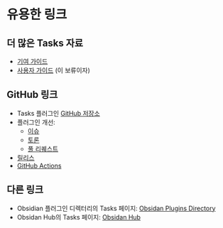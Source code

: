 # 유용한 링크

## 더 많은 Tasks 자료

- [기여 가이드](https://publish.obsidian.md/tasks-contributing/)
- [사용자 가이드](https://publish.obsidian.md/tasks/) (이 보류이자)

## GitHub 링크

- Tasks 플러그인 [GitHub 저장소](https://github.com/obsidian-tasks-group/obsidian-tasks)
- 플러그인 개선:
  - [이슈](https://github.com/obsidian-tasks-group/obsidian-tasks/issues)
  - [토론](https://github.com/obsidian-tasks-group/obsidian-tasks/discussions)
  - [풀 리퀘스트](https://github.com/obsidian-tasks-group/obsidian-tasks/pulls)
- [릴리스](https://github.com/obsidian-tasks-group/obsidian-tasks/releases)
- [GitHub Actions](https://github.com/obsidian-tasks-group/obsidian-tasks/actions)

## 다른 링크

- Obsidian 플러그인 디렉터리의 Tasks 페이지: [Obsidan Plugins Directory](https://obsidian.md/plugins?search=obsiian-task-plugin)
- Obsidan Hub의 Tasks 페이지: [Obsidan Hub](https://github.com/oisian-task-grop/oisian-task)